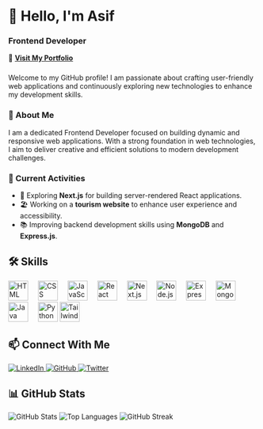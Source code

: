 <h1 align="left">👋 Hello, I'm Asif</h1>
<h3 align="left">Frontend Developer</h3>
<p align="left">
🔗 <a href="https://asif-protfolio.netlify.app/" target="_blank"><strong>Visit My Portfolio</strong></a>
</p>

###

<p align="left">Welcome to my GitHub profile! I am passionate about crafting user-friendly web applications and continuously exploring new technologies to enhance my development skills.</p>

###

<h3 align="left">🌟 About Me</h3>

<p align="left">
I am a dedicated Frontend Developer focused on building dynamic and responsive web applications. With a strong foundation in web technologies, I aim to deliver creative and efficient solutions to modern development challenges.
</p>

###

<h3 align="left">🔭 Current Activities</h3>

<ul align="left">
  <li>🚀 Exploring <strong>Next.js</strong> for building server-rendered React applications.</li>
  <li>🏖️ Working on a <strong>tourism website</strong> to enhance user experience and accessibility.</li>
  <li>📚 Improving backend development skills using <strong>MongoDB</strong> and <strong>Express.js</strong>.</li>
</ul>

###

<h2 align="left">🛠️ Skills</h2>

<div align="left">
  <img src="https://cdn.jsdelivr.net/gh/devicons/devicon/icons/html5/html5-original.svg" height="40" alt="HTML logo" />
  <img width="12" />
  <img src="https://cdn.jsdelivr.net/gh/devicons/devicon/icons/css3/css3-original.svg" height="40" alt="CSS logo" />
  <img width="12" />
  <img src="https://cdn.jsdelivr.net/gh/devicons/devicon/icons/javascript/javascript-original.svg" height="40" alt="JavaScript logo" />
  <img width="12" />
  <img src="https://cdn.jsdelivr.net/gh/devicons/devicon/icons/react/react-original.svg" height="40" alt="React logo" />
  <img width="12" />
  <img src="https://cdn.jsdelivr.net/gh/devicons/devicon/icons/nextjs/nextjs-original.svg" height="40" alt="Next.js logo" />
  <img width="12" />
  <img src="https://cdn.jsdelivr.net/gh/devicons/devicon/icons/nodejs/nodejs-original.svg" height="40" alt="Node.js logo" />
  <img width="12" />
  <img src="https://cdn.jsdelivr.net/gh/devicons/devicon/icons/express/express-original.svg" height="40" alt="Express.js logo" />
  <img width="12" />
  <img src="https://cdn.jsdelivr.net/gh/devicons/devicon/icons/mongodb/mongodb-original.svg" height="40" alt="MongoDB logo" />
  <img width="12" />
    <img src="https://cdn.jsdelivr.net/gh/devicons/devicon/icons/java/java-original.svg" height="40" alt="Java logo" />
  <img width="12" />
  <img src="https://cdn.jsdelivr.net/gh/devicons/devicon/icons/python/python-original.svg" height="40" alt="Python logo" />
  <img src="https://cdn.jsdelivr.net/gh/devicons/devicon/icons/tailwindcss/tailwindcss-plain.svg" height="40" alt="Tailwind CSS logo" />
  <img width="12" />

</div>

  
</div>

###

<h2 align="left">📫 Connect With Me</h2>

<div align="left">
  <a href="https://www.linkedin.com/in/asif-ahmed-a2a60226a/" target="_blank">
    <img src="https://img.shields.io/badge/LinkedIn-0077B5?style=for-the-badge&logo=linkedin&logoColor=white" alt="LinkedIn" />
  </a>
   <a href="https://github.com/asifahmed1810" target="_blank">
    <img src="https://img.shields.io/badge/GitHub-181717?style=for-the-badge&logo=github&logoColor=white" alt="GitHub" />
  </a>
  <a href="https://twitter.com/your-profile" target="_blank">
    <img src="https://img.shields.io/badge/Twitter-1DA1F2?style=for-the-badge&logo=twitter&logoColor=white" alt="Twitter" />
  </a>
</div>

###

<h2 align="left">📊 GitHub Stats</h2>

<div align="left">
  <img src="https://github-readme-stats.vercel.app/api?username=asifahmed1810&show_icons=true&theme=radical" alt="GitHub Stats" />
  <img src="https://github-readme-stats.vercel.app/api/top-langs/?username=asifahmed1810&layout=compact&theme=radical" alt="Top Languages" />
  <img src="https://github-readme-streak-stats.herokuapp.com/?user=asifahmed1810&theme=radical" alt="GitHub Streak" />
</div>

